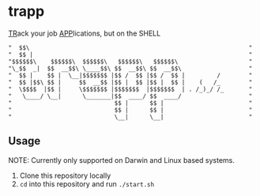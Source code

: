 # trapp
<ins>TR</ins>ack your job <ins>APP</ins>lications, but on the SHELL


```
"  $$\                                                              "
"  $$ |                                                             "
"$$$$$$\    $$$$$$\  $$$$$$\   $$$$$$\   $$$$$$\                    "
"\_$$  _|  $$  __$$\ \____$$\ $$  __$$\ $$  __$$\                   "
"  $$ |    $$ |  \__|$$$$$$$ |$$ /  $$ |$$ /  $$ |         /        "
"  $$ |$$\ $$ |     $$  __$$ |$$ |  $$ |$$ |  $$ |    (   /_        "
"  \$$$$  |$$ |     \$$$$$$$ |$$$$$$$  |$$$$$$$  | . /_)_/ /_       "
"   \____/ \__|      \_______|$$  ____/ $$  ____/                   "
"                             $$ |      $$ |                        "
"                             $$ |      $$ |                        "
"                             \__|      \__|                        "
```

## Usage

NOTE: Currently only supported on Darwin and Linux based systems.

1. Clone this repository locally
2. `cd` into this repository and run `./start.sh`
